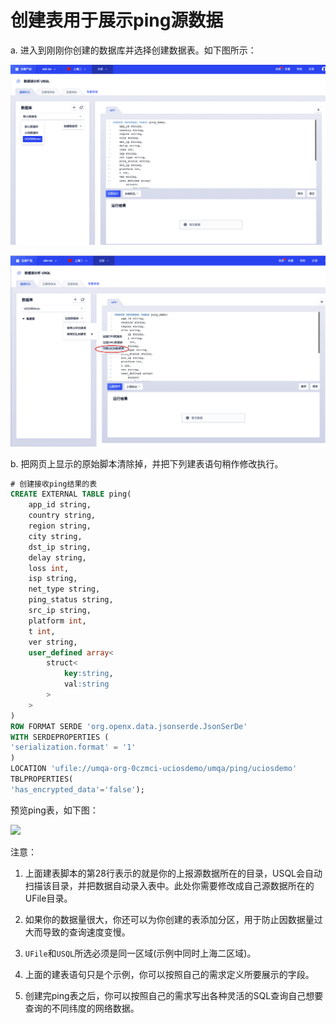 # 创建表用于展示ping源数据 

a. 进入到刚刚你创建的数据库并选择创建数据表。如下图所示：

![](/images/operation_09.png)



![](/images/operation_10.png)



b. 把网页上显示的原始脚本清除掉，并把下列建表语句稍作修改执行。

```sql
# 创建接收ping结果的表
CREATE EXTERNAL TABLE ping(
    app_id string,
    country string,
    region string,
    city string,
    dst_ip string,
    delay string,
    loss int,
    isp string,
    net_type string,
    ping_status string,
    src_ip string,
    platform int,
    t int,
    ver string,
    user_defined array<
        struct<
            key:string,
            val:string
        >
    >
)
ROW FORMAT SERDE 'org.openx.data.jsonserde.JsonSerDe'
WITH SERDEPROPERTIES (
'serialization.format' = '1'
)
LOCATION 'ufile://umqa-org-0czmci-uciosdemo/umqa/ping/uciosdemo'
TBLPROPERTIES(
'has_encrypted_data'='false'); 
```



预览ping表，如下图：

 ![](https://raw.githubusercontent.com/UCloudDocs/umqa/dev/imgs/operation_11.png)



注意：

1. 上面建表脚本的第28行表示的就是你的上报源数据所在的目录，USQL会自动扫描该目录，并把数据自动录入表中。此处你需要修改成自己源数据所在的UFile目录。 

2. 如果你的数据量很大，你还可以为你创建的表添加分区，用于防止因数据量过大而导致的查询速度变慢。

3. `UFile`和`USQL`所选必须是同一区域(示例中同时上海二区域)。

4. 上面的建表语句只是个示例，你可以按照自己的需求定义所要展示的字段。

5. 创建完ping表之后，你可以按照自己的需求写出各种灵活的SQL查询自己想要查询的不同纬度的网络数据。

   